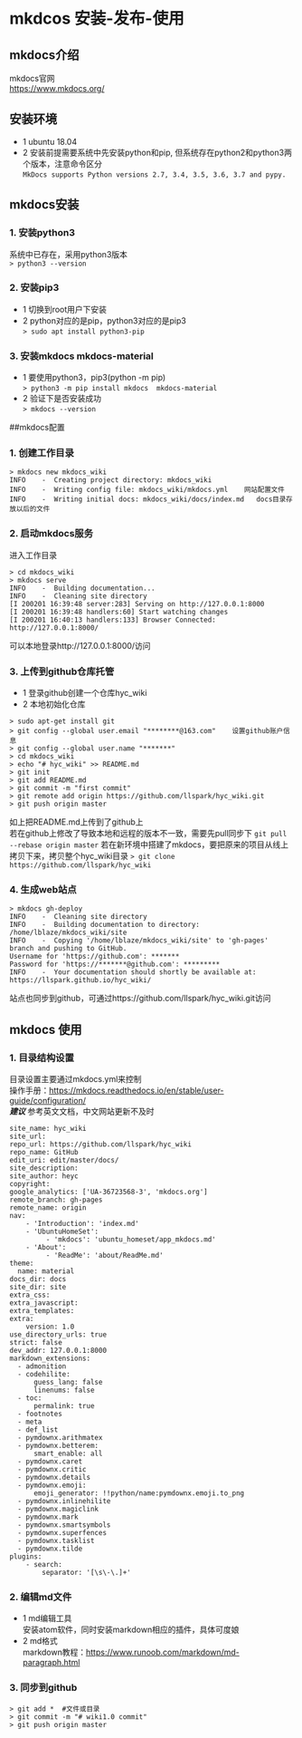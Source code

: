 # mkdcos 安装-发布-使用

## mkdocs介绍
mkdocs官网  
https://www.mkdocs.org/

## 安装环境
* 1 ubuntu 18.04
* 2 安装前提需要系统中先安装python和pip, 但系统存在python2和python3两个版本，注意命令区分  
``MkDocs supports Python versions 2.7, 3.4, 3.5, 3.6, 3.7 and pypy.``

## mkdocs安装
### 1. 安装python3
系统中已存在，采用python3版本  
``> python3 --version``
### 2. 安装pip3
* 1 切换到root用户下安装  
* 2 python对应的是pip，python3对应的是pip3  
``> sudo apt install python3-pip``

### 3. 安装mkdocs  mkdocs-material
* 1 要使用python3，pip3(python -m pip)  
``> python3 -m pip install mkdocs  mkdocs-material``
* 2 验证下是否安装成功  
``> mkdocs --version``

##mkdocs配置
### 1. 创建工作目录
```
> mkdocs new mkdocs_wiki
INFO    -  Creating project directory: mkdocs_wiki
INFO    -  Writing config file: mkdocs_wiki/mkdocs.yml    网站配置文件
INFO    -  Writing initial docs: mkdocs_wiki/docs/index.md   docs目录存放以后的文件
```

### 2. 启动mkdocs服务
进入工作目录  
```
> cd mkdocs_wiki  
> mkdocs serve
INFO    -  Building documentation...
INFO    -  Cleaning site directory
[I 200201 16:39:48 server:283] Serving on http://127.0.0.1:8000
[I 200201 16:39:48 handlers:60] Start watching changes
[I 200201 16:40:13 handlers:133] Browser Connected: http://127.0.0.1:8000/
```  
可以本地登录http://127.0.0.1:8000/访问

### 3. 上传到github仓库托管
* 1 登录github创建一个仓库hyc_wiki
* 2 本地初始化仓库
```
> sudo apt-get install git
> git config --global user.email "********@163.com"    设置github账户信息
> git config --global user.name "*******"
> cd mkdocs_wiki
> echo "# hyc_wiki" >> README.md
> git init
> git add README.md
> git commit -m "first commit"
> git remote add origin https://github.com/llspark/hyc_wiki.git
> git push origin master
```  
如上把README.md上传到了github上  
若在github上修改了导致本地和远程的版本不一致，需要先pull同步下 
``git pull --rebase origin master``
若在新环境中搭建了mkdocs，要把原来的项目从线上拷贝下来，拷贝整个hyc_wiki目录
``> git clone  https://github.com/llspark/hyc_wiki``

### 4. 生成web站点
```
> mkdocs gh-deploy
INFO    -  Cleaning site directory
INFO    -  Building documentation to directory: /home/lblaze/mkdocs_wiki/site
INFO    -  Copying '/home/lblaze/mkdocs_wiki/site' to 'gh-pages' branch and pushing to GitHub.
Username for 'https://github.com': *******
Password for 'https://*******@github.com': *********
INFO    -  Your documentation should shortly be available at: https://llspark.github.io/hyc_wiki/
```
站点也同步到github，可通过https://github.com/llspark/hyc_wiki.git访问

## mkdocs 使用
### 1. 目录结构设置
目录设置主要通过mkdocs.yml来控制  
操作手册：https://mkdocs.readthedocs.io/en/stable/user-guide/configuration/  
***建议*** 参考英文文档，中文网站更新不及时
```
site_name: hyc_wiki
site_url:
repo_url: https://github.com/llspark/hyc_wiki
repo_name: GitHub
edit_uri: edit/master/docs/
site_description:
site_author: heyc
copyright:
google_analytics: ['UA-36723568-3', 'mkdocs.org']
remote_branch: gh-pages
remote_name: origin
nav:
    - 'Introduction': 'index.md'
    - 'UbuntuHomeSet':
         - 'mkdocs': 'ubuntu_homeset/app_mkdocs.md'
    - 'About':
         - 'ReadMe': 'about/ReadMe.md'
theme:
  name: material
docs_dir: docs
site_dir: site
extra_css:
extra_javascript:
extra_templates:
extra:
    version: 1.0
use_directory_urls: true
strict: false
dev_addr: 127.0.0.1:8000
markdown_extensions:
  - admonition
  - codehilite:
      guess_lang: false
      linenums: false
  - toc:
      permalink: true
  - footnotes
  - meta
  - def_list
  - pymdownx.arithmatex
  - pymdownx.betterem:
      smart_enable: all
  - pymdownx.caret
  - pymdownx.critic
  - pymdownx.details
  - pymdownx.emoji:
      emoji_generator: !!python/name:pymdownx.emoji.to_png
  - pymdownx.inlinehilite
  - pymdownx.magiclink
  - pymdownx.mark
  - pymdownx.smartsymbols
  - pymdownx.superfences
  - pymdownx.tasklist
  - pymdownx.tilde
plugins:
    - search:
        separator: '[\s\-\.]+'
```
### 2. 编辑md文件
* 1 md编辑工具  
安装atom软件，同时安装markdown相应的插件，具体可度娘
* 2 md格式  
markdown教程：https://www.runoob.com/markdown/md-paragraph.html
### 3. 同步到github
```
> git add *  #文件或目录
> git commit -m "# wiki1.0 commit"
> git push origin master
```
